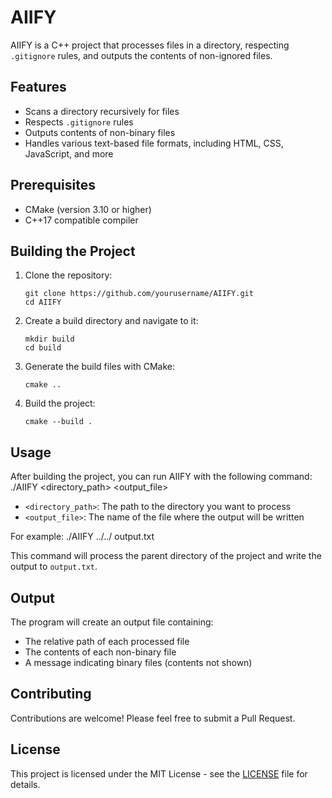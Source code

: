 # AIIFY

AIIFY is a C++ project that processes files in a directory, respecting `.gitignore` rules, and outputs the contents of non-ignored files.

## Features

- Scans a directory recursively for files
- Respects `.gitignore` rules
- Outputs contents of non-binary files
- Handles various text-based file formats, including HTML, CSS, JavaScript, and more

## Prerequisites

- CMake (version 3.10 or higher)
- C++17 compatible compiler

## Building the Project

1. Clone the repository:
   ```
   git clone https://github.com/yourusername/AIIFY.git
   cd AIIFY
   ```

2. Create a build directory and navigate to it:
   ```
   mkdir build
   cd build
   ```

3. Generate the build files with CMake:
   ```
   cmake ..
   ```

4. Build the project:
   ```
   cmake --build .
   ```

## Usage

After building the project, you can run AIIFY with the following command:
./AIIFY <directory_path> <output_file>

- `<directory_path>`: The path to the directory you want to process
- `<output_file>`: The name of the file where the output will be written

For example:
./AIIFY ../../ output.txt


This command will process the parent directory of the project and write the output to `output.txt`.

## Output

The program will create an output file containing:

- The relative path of each processed file
- The contents of each non-binary file
- A message indicating binary files (contents not shown)

## Contributing

Contributions are welcome! Please feel free to submit a Pull Request.

## License

This project is licensed under the MIT License - see the [LICENSE](LICENSE) file for details.

